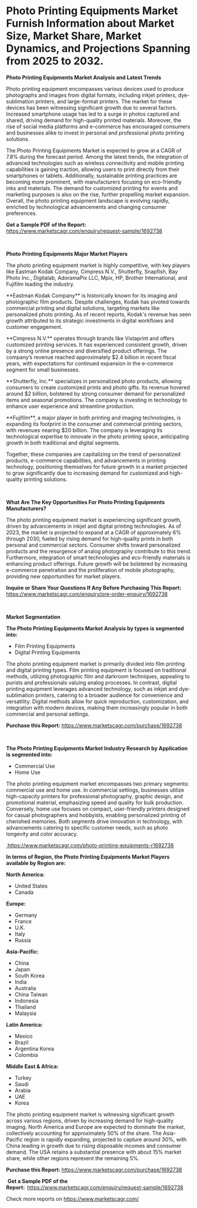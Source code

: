<p><h1>Photo Printing Equipments Market Furnish Information about Market Size, Market Share, Market Dynamics, and Projections Spanning from 2025 to 2032.</h1></p><p><strong>Photo Printing Equipments Market Analysis and Latest Trends</strong></p>
<p><p>Photo printing equipment encompasses various devices used to produce photographs and images from digital formats, including inkjet printers, dye-sublimation printers, and large-format printers. The market for these devices has been witnessing significant growth due to several factors. Increased smartphone usage has led to a surge in photos captured and shared, driving demand for high-quality printed materials. Moreover, the rise of social media platforms and e-commerce has encouraged consumers and businesses alike to invest in personal and professional photo printing solutions.</p><p>The Photo Printing Equipments Market is expected to grow at a CAGR of 7.8% during the forecast period. Among the latest trends, the integration of advanced technologies such as wireless connectivity and mobile printing capabilities is gaining traction, allowing users to print directly from their smartphones or tablets. Additionally, sustainable printing practices are becoming more prominent, with manufacturers focusing on eco-friendly inks and materials. The demand for customized printing for events and marketing purposes is also on the rise, further propelling market expansion. Overall, the photo printing equipment landscape is evolving rapidly, enriched by technological advancements and changing consumer preferences.</p></p>
<p><strong>Get a Sample PDF of the Report:&nbsp;</strong> <a href="https://www.marketscagr.com/enquiry/request-sample/1692738?utm_campaign=2485&utm_medium=2&utm_source=Github&utm_content=ia&utm_term=27032025&utm_id=photo-printing-equipments">https://www.marketscagr.com/enquiry/request-sample/1692738</a></p>
<p>&nbsp;</p>
<p><strong>Photo Printing Equipments Major Market Players</strong></p>
<p><p>The photo printing equipment market is highly competitive, with key players like Eastman Kodak Company, Cimpress N.V., Shutterfly, Snapfish, Bay Photo Inc., Digitalab, AdoramaPix LLC, Mpix, HP, Brother International, and Fujifilm leading the industry.</p><p>**Eastman Kodak Company** is historically known for its imaging and photographic film products. Despite challenges, Kodak has pivoted towards commercial printing and digital solutions, targeting markets like personalized photo printing. As of recent reports, Kodak's revenue has seen growth attributed to its strategic investments in digital workflows and customer engagement.</p><p>**Cimpress N.V.** operates through brands like Vistaprint and offers customized printing services. It has experienced consistent growth, driven by a strong online presence and diversified product offerings. The company’s revenue reached approximately $2.4 billion in recent fiscal years, with expectations for continued expansion in the e-commerce segment for small businesses.</p><p>**Shutterfly, Inc.** specializes in personalized photo products, allowing consumers to create customized prints and photo gifts. Its revenue hovered around $2 billion, bolstered by strong consumer demand for personalized items and seasonal promotions. The company is investing in technology to enhance user experience and streamline production.</p><p>**Fujifilm**, a major player in both printing and imaging technologies, is expanding its footprint in the consumer and commercial printing sectors, with revenues nearing $20 billion. The company is leveraging its technological expertise to innovate in the photo printing space, anticipating growth in both traditional and digital segments.</p><p>Together, these companies are capitalizing on the trend of personalized products, e-commerce capabilities, and advancements in printing technology, positioning themselves for future growth in a market projected to grow significantly due to increasing demand for customized and high-quality printing solutions.</p></p>
<p>&nbsp;</p>
<p><strong>What Are The Key Opportunities For Photo Printing Equipments Manufacturers?</strong></p>
<p><p>The photo printing equipment market is experiencing significant growth, driven by advancements in inkjet and digital printing technologies. As of 2023, the market is projected to expand at a CAGR of approximately 6% through 2030, fueled by rising demand for high-quality prints in both personal and commercial sectors. Consumer shifts toward personalized products and the resurgence of analog photography contribute to this trend. Furthermore, integration of smart technologies and eco-friendly materials is enhancing product offerings. Future growth will be bolstered by increasing e-commerce penetration and the proliferation of mobile photography, providing new opportunities for market players.</p></p>
<p><strong>Inquire or Share Your Questions If Any Before Purchasing This Report:</strong> <a href="https://www.marketscagr.com/enquiry/pre-order-enquiry/1692738?utm_campaign=2485&utm_medium=2&utm_source=Github&utm_content=ia&utm_term=27032025&utm_id=photo-printing-equipments">https://www.marketscagr.com/enquiry/pre-order-enquiry/1692738</a></p>
<p>&nbsp;</p>
<p><strong>Market Segmentation</strong></p>
<p><strong>The Photo Printing Equipments Market Analysis by types is segmented into:</strong></p>
<p><ul><li>Film Printing Equipments</li><li>Digital Printing Equipments</li></ul></p>
<p><p>The photo printing equipment market is primarily divided into film printing and digital printing types. Film printing equipment is focused on traditional methods, utilizing photographic film and darkroom techniques, appealing to purists and professionals valuing analog processes. In contrast, digital printing equipment leverages advanced technology, such as inkjet and dye-sublimation printers, catering to a broader audience for convenience and versatility. Digital methods allow for quick reproduction, customization, and integration with modern devices, making them increasingly popular in both commercial and personal settings.</p></p>
<p><strong>Purchase this Report:&nbsp;</strong><a href="https://www.marketscagr.com/purchase/1692738?utm_campaign=2485&utm_medium=2&utm_source=Github&utm_content=ia&utm_term=27032025&utm_id=photo-printing-equipments">https://www.marketscagr.com/purchase/1692738</a></p>
<p>&nbsp;</p>
<p><strong>The Photo Printing Equipments Market Industry Research by Application is segmented into:</strong></p>
<p><ul><li>Commercial Use</li><li>Home Use</li></ul></p>
<p><p>The photo printing equipment market encompasses two primary segments: commercial use and home use. In commercial settings, businesses utilize high-capacity printers for professional photography, graphic design, and promotional material, emphasizing speed and quality for bulk production. Conversely, home use focuses on compact, user-friendly printers designed for casual photographers and hobbyists, enabling personalized printing of cherished memories. Both segments drive innovation in technology, with advancements catering to specific customer needs, such as photo longevity and color accuracy.</p></p>
<p><a href="https://www.marketscagr.com/photo-printing-equipments-r1692738?utm_campaign=2485&utm_medium=2&utm_source=Github&utm_content=ia&utm_term=27032025&utm_id=photo-printing-equipments">&nbsp;https://www.marketscagr.com/photo-printing-equipments-r1692738</a></p>
<p><strong>In terms of Region, the Photo Printing Equipments Market Players available by Region are:</strong></p>
<p>
    <p> <strong> North America: </strong>
        <ul>
            <li>United States</li>
            <li>Canada</li>
        </ul>
        </p> 
    <p> <strong> Europe: </strong>
        <ul>
            <li>Germany</li>
            <li>France</li>
            <li>U.K.</li>
            <li>Italy</li>
            <li>Russia</li>
        </ul>
        </p> 
    <p> <strong> Asia-Pacific: </strong>
        <ul>
            <li>China</li>
            <li>Japan</li>
            <li>South Korea</li>
            <li>India</li>
            <li>Australia</li>
            <li>China Taiwan</li>
            <li>Indonesia</li>
            <li>Thailand</li>
            <li>Malaysia</li>
        </ul>
        </p> 
    <p> <strong> Latin America: </strong>
        <ul>
            <li>Mexico</li>
            <li>Brazil</li>
            <li>Argentina Korea</li>
            <li>Colombia</li>
        </ul>
        </p> 
    <p> <strong> Middle East & Africa: </strong>
        <ul>
            <li>Turkey</li>
            <li>Saudi</li>
            <li>Arabia</li>
            <li>UAE</li>
            <li>Korea</li>
        </ul>
    </p>
    </p>
<p><p>The photo printing equipment market is witnessing significant growth across various regions, driven by increasing demand for high-quality imaging. North America and Europe are expected to dominate the market, collectively accounting for approximately 50% of the share. The Asia-Pacific region is rapidly expanding, projected to capture around 30%, with China leading in growth due to rising disposable incomes and consumer demand. The USA retains a substantial presence with about 15% market share, while other regions represent the remaining 5%.</p></p>
<p><strong>Purchase this Report: </strong><a href="https://www.marketscagr.com/purchase/1692738?utm_campaign=2485&utm_medium=2&utm_source=Github&utm_content=ia&utm_term=27032025&utm_id=photo-printing-equipments">https://www.marketscagr.com/purchase/1692738</a></p>
<p>&nbsp;<strong>Get a Sample PDF of the Report:&nbsp;&nbsp;</strong><a href="https://www.marketscagr.com/enquiry/request-sample/1692738?utm_campaign=2485&utm_medium=2&utm_source=Github&utm_content=ia&utm_term=27032025&utm_id=photo-printing-equipments">https://www.marketscagr.com/enquiry/request-sample/1692738</a></p>
<p><strong></strong></p>
<p>Check more reports on <a href="https://www.marketscagr.com/?utm_campaign=2485&utm_medium=2&utm_source=Github&utm_content=ia&utm_term=27032025&utm_id=photo-printing-equipments">https://www.marketscagr.com/</a></p>